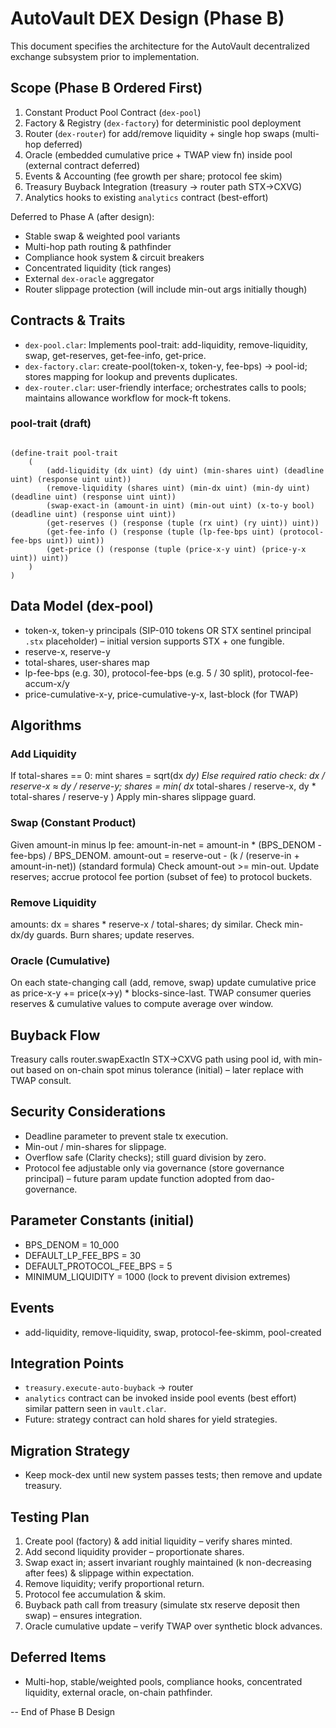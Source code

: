 # AutoVault DEX Design (Phase B)

This document specifies the architecture for the AutoVault decentralized exchange subsystem prior to implementation.

## Scope (Phase B Ordered First)

1. Constant Product Pool Contract (`dex-pool`)
2. Factory & Registry (`dex-factory`) for deterministic pool deployment
3. Router (`dex-router`) for add/remove liquidity + single hop swaps (multi-hop deferred)
4. Oracle (embedded cumulative price + TWAP view fn) inside pool (external contract deferred)
5. Events & Accounting (fee growth per share; protocol fee skim)
6. Treasury Buyback Integration (treasury -> router path STX->CXVG)
7. Analytics hooks to existing `analytics` contract (best-effort)

Deferred to Phase A (after design):

- Stable swap & weighted pool variants
- Multi-hop path routing & pathfinder
- Compliance hook system & circuit breakers
- Concentrated liquidity (tick ranges)
- External `dex-oracle` aggregator
- Router slippage protection (will include min-out args initially though)

## Contracts & Traits

- `dex-pool.clar`: Implements pool-trait: add-liquidity, remove-liquidity, swap, get-reserves, get-fee-info, get-price.
- `dex-factory.clar`: create-pool(token-x, token-y, fee-bps) -> pool-id; stores mapping for lookup and prevents duplicates.
- `dex-router.clar`: user-friendly interface; orchestrates calls to pools; maintains allowance workflow for mock-ft tokens.

### pool-trait (draft)

```clarinet

(define-trait pool-trait
    (
        (add-liquidity (dx uint) (dy uint) (min-shares uint) (deadline uint) (response uint uint))
        (remove-liquidity (shares uint) (min-dx uint) (min-dy uint) (deadline uint) (response uint uint))
        (swap-exact-in (amount-in uint) (min-out uint) (x-to-y bool) (deadline uint) (response uint uint))
        (get-reserves () (response (tuple (rx uint) (ry uint)) uint))
        (get-fee-info () (response (tuple (lp-fee-bps uint) (protocol-fee-bps uint)) uint))
        (get-price () (response (tuple (price-x-y uint) (price-y-x uint)) uint))
    )
)

```

## Data Model (dex-pool)

- token-x, token-y principals (SIP-010 tokens OR STX sentinel principal `.stx` placeholder) – initial version supports STX + one fungible.
- reserve-x, reserve-y
- total-shares, user-shares map
- lp-fee-bps (e.g. 30), protocol-fee-bps (e.g. 5 / 30 split), protocol-fee-accum-x/y
- price-cumulative-x-y, price-cumulative-y-x, last-block (for TWAP)

## Algorithms

### Add Liquidity

If total-shares == 0: mint shares = sqrt(dx *dy)
Else required ratio check: dx / reserve-x ≈ dy / reserve-y; shares = min( dx* total-shares / reserve-x, dy * total-shares / reserve-y )
Apply min-shares slippage guard.

### Swap (Constant Product)

Given amount-in minus lp fee: amount-in-net = amount-in * (BPS_DENOM - fee-bps) / BPS_DENOM.
amount-out = reserve-out - (k / (reserve-in + amount-in-net)) (standard formula)
Check amount-out >= min-out.
Update reserves; accrue protocol fee portion (subset of fee) to protocol buckets.

### Remove Liquidity

 amounts: dx = shares * reserve-x / total-shares; dy similar.
 Check min-dx/dy guards.
 Burn shares; update reserves.

### Oracle (Cumulative)

On each state-changing call (add, remove, swap) update cumulative price as price-x-y += price(x->y) * blocks-since-last.
TWAP consumer queries reserves & cumulative values to compute average over window.

## Buyback Flow

Treasury calls router.swapExactIn STX->CXVG path using pool id, with min-out based on on-chain spot minus tolerance (initial) – later replace with TWAP consult.

## Security Considerations

- Deadline parameter to prevent stale tx execution.
- Min-out / min-shares for slippage.
- Overflow safe (Clarity checks); still guard division by zero.
- Protocol fee adjustable only via governance (store governance principal) – future param update function adopted from dao-governance.

## Parameter Constants (initial)

- BPS_DENOM = 10_000
- DEFAULT_LP_FEE_BPS = 30
- DEFAULT_PROTOCOL_FEE_BPS = 5
- MINIMUM_LIQUIDITY = 1000 (lock to prevent division extremes)

## Events

- add-liquidity, remove-liquidity, swap, protocol-fee-skimm, pool-created

## Integration Points

- `treasury.execute-auto-buyback` -> router
- `analytics` contract can be invoked inside pool events (best effort) similar pattern seen in `vault.clar`.
- Future: strategy contract can hold shares for yield strategies.

## Migration Strategy

- Keep mock-dex until new system passes tests; then remove and update treasury.

## Testing Plan

1. Create pool (factory) & add initial liquidity – verify shares minted.
2. Add second liquidity provider – proportionate shares.
3. Swap exact in; assert invariant roughly maintained (k non-decreasing after fees) & slippage within expectation.
4. Remove liquidity; verify proportional return.
5. Protocol fee accumulation & skim.
6. Buyback path call from treasury (simulate stx reserve deposit then swap) – ensures integration.
7. Oracle cumulative update – verify TWAP over synthetic block advances.

## Deferred Items

- Multi-hop, stable/weighted pools, compliance hooks, concentrated liquidity, external oracle, on-chain pathfinder.

-- End of Phase B Design
